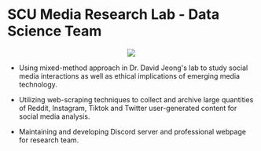 # SCU Media Research Lab - Data Science Team

<p align="center">
  <img src="https://github.com/Santa-Clara-Media-Lab/student-research-lab-robot/blob/main/assets/educord.png?raw=true">
</p>

- Using mixed-method approach in Dr. David Jeong's lab to study social media interactions as well as ethical implications of emerging media technology.

- Utilizing web-scraping techniques to collect and archive large quantities of Reddit, Instagram, Tiktok and Twitter user-generated content for social media analysis.

- Maintaining and developing Discord server and professional webpage for research team.
